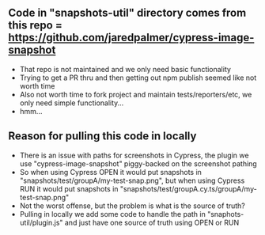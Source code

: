 ## Code in "snapshots-util" directory comes from this repo = https://github.com/jaredpalmer/cypress-image-snapshot

- That repo is not maintained and we only need basic functionality
- Trying to get a PR thru and then getting out npm publish seemed like not worth time
- Also not worth time to fork project and maintain tests/reporters/etc, we only need simple functionality...
- hmm...

## Reason for pulling this code in locally

- There is an issue with paths for screenshots in Cypress, the plugin we use "cypress-image-snapshot" piggy-backed on
  the screenshot pathing
- So when using Cypress OPEN it would put snapshots in "snapshots/test/groupA/my-test-snap.png", but when using Cypress
  RUN it would put snapshots in "snapshots/test/groupA.cy.ts/groupA/my-test-snap.png"
- Not the worst offense, but the problem is what is the source of truth?
- Pulling in locally we add some code to handle the path in "snaphots-util/plugin.js" and just have one source of truth
  using OPEN or RUN
